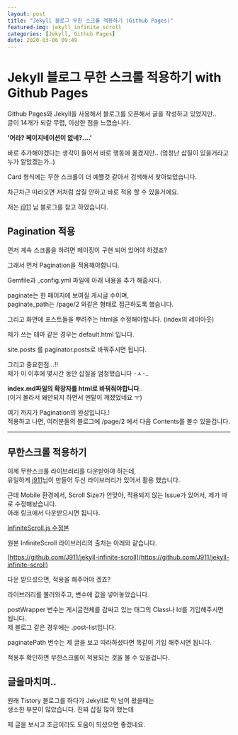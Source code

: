 ```yaml
---
layout: post
title: "Jekyll 블로그 무한 스크롤 적용하기 (Github Pages)"
featured-img: jekyll_infinite_scroll
categories: [Jekyll, Github Pages]
date: 2020-03-06 09:49
---
```


# Jekyll 블로그 무한 스크롤 적용하기 with Github Pages

Github Pages와 Jekyll을 사용해서 블로그를 오픈해서 글을 작성하고 있었지만..
<br>
글이 14개가 되갈 무렵, 이상한 점을 느꼈습니다.

<b>'어라? 페이지네이션이 없네?....'</b>

바로 추가해야겠다는 생각이 들어서 바로 행동에 옮겼지만.. (엄청난 삽질이 있을거라고 누가 알았겠는가..)

Card 형식에는 무한 스크롤이 더 예쁠것 같아서 검색해서 찾아보았습니다.

차근차근 따라오면 저처럼 삽질 안하고 바로 적용 할 수 있을거에요.

저는 [j911](https://j911.me) 님 블로그를 참고 하였습니다.

## Pagination 적용

먼저 계속 스크롤을 하려면 페이징이 구현 되어 있어야 하겠죠?

그래서 먼저 Pagination을 적용해야합니다.

Gemfile과 _config.yml 파일에 아래 내용을 추가 해줍시다.

<script src="https://gist.github.com/gwanwoodev/220cf1e624718e2c9ae8324dfb9df9f3.js"></script>

<script src="https://gist.github.com/gwanwoodev/e01c2dcec1d03b77d0897dffb4067fdb.js"></script>

paginate는 한 페이지에 보여질 게시글 수이며,
<br>
paginate_path는 /page/2 와같은 형태로 접근하도록 했습니다.

그리고 화면에 포스트들을 뿌려주는 html을 수정해야합니다. (index의 레이아웃)

제가 쓰는 테마 같은 경우는 default.html 입니다.

<script src="https://gist.github.com/gwanwoodev/2cb92dce439adb6ba7edafdf468a75b9.js"></script>

site.posts 를 paginator.posts로 바꿔주시면 됩니다.

그리고 중요한점...!!
<br>
제가 이 이후에 몇시간 동안 삽질을 엄청했습니다 -ㅅ-..

<b>index.md파일의 확장자를 html로 바꿔줘야합니다</b>.. 
<br>
(이거 몰라서 왜안되지 하면서 멘탈이 깨졌었네요 ㅜ)

여기 까지가 Pagination의 완성입니다.!
<br>
적용하고 나면, 여러분들의 블로그에 /page/2 에서 다음 Contents를 볼수 있을겁니다.

***

## 무한스크롤 적용하기

이제 무한스크롤 라이브러리를 다운받아야 하는데,
<br>
유일하게 [j911](https://j911.me)님이 만들어 두신 라이브러리가 있어서 활용 했습니다.

근데 Mobile 환경에서, Scroll Size가 안맞아, 적용되지 않는 Issue가 있어서, 제가 따로 수정해놨습니다.
<br>
아래 링크에서 다운받으시면 됩니다.

[InfiniteScroll.js 수정본](https://gwanwoodev.github.io/assets/js/InfiniteScroll.js)

원본 InfiniteScroll 라이브러리의 출처는 아래와 같습니다.

[https://github.com/J911/jekyll-infinite-scroll](https://github.com/J911/jekyll-infinite-scroll)


다운 받으셨으면, 적용을 해주어야 겠죠?

<script src="https://gist.github.com/gwanwoodev/06aa6b1d5625dfe7dd323bd5fdb06bbc.js"></script>

라이브러리를 불러와주고, 변수에 값을 넣어놓았습니다.

postWrapper 변수는 게시글전체를 감싸고 있는 태그의 Class나 Id를 기입해주시면 됩니다.
<br>
제 블로그 같은 경우에는 .post-list입니다.

paginatePath 변수는 제 글을 보고 따라하셨다면 똑같이 기입 해주시면 됩니다.

적용후 확인하면 무한스크롤이 적용되는 것을 볼 수 있을겁니다.

## 글을마치며..

원래 Tistory 블로그를 하다가 Jekyll로 막 넘어 왔을때는
<br>
생소한 부분이 많았습니다. 진짜 삽질 많이 했는데

제 글을 보시고 조금이라도 도움이 되셨으면 좋겠네요.
